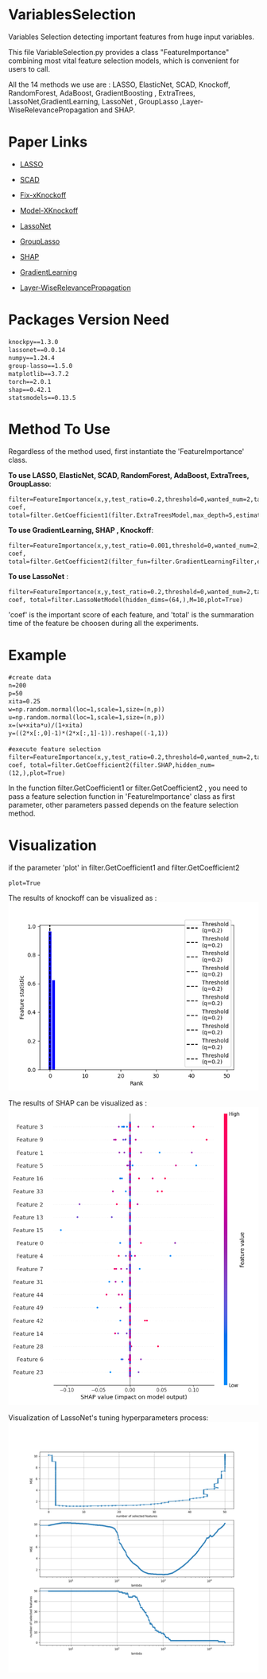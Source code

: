 # VariablesSelection

Variables Selection detecting  important features from huge input variables.

This file VariableSelection.py provides a class "FeatureImportance" combining most vital feature selection models, which is convenient for users to call.

All the 14 methods we use are : LASSO, ElasticNet, SCAD, Knockoff, RandomForest, AdaBoost, GradientBoosting , ExtraTrees, LassoNet,GradientLearning,  LassoNet , GroupLasso ,Layer-WiseRelevancePropagation and SHAP.

# Paper Links  

* [LASSO](https://www.jstor.org/stable/2346178)

* [SCAD](https://andrewcharlesjones.github.io/journal/scad.html)

* [Fix-xKnockoff](https://arxiv.org/pdf/1404.5609.pdf)

* [Model-XKnockoff](https://arxiv.org/pdf/1610.02351.pdf)

* [LassoNet](https://arxiv.org/pdf/1907.12207.pdf)

* [GroupLasso](http://www.columbia.edu/~my2550/papers/glasso.final.pdf)

* [SHAP](https://proceedings.neurips.cc/paper_files/paper/2017/file/8a20a8621978632d76c43dfd28b67767-Paper.pdf)

* [GradientLearning](https://jmlr.csail.mit.edu/papers/volume7/mukherjee06a/mukherjee06a.pdf)

* [Layer-WiseRelevancePropagation](https://iphome.hhi.de/samek/pdf/MonXAI19.pdf)



# Packages Version Need

```
knockpy==1.3.0
lassonet==0.0.14
numpy==1.24.4
group-lasso==1.5.0
matplotlib==3.7.2
torch==2.0.1
shap==0.42.1
statsmodels==0.13.5
```


# Method To Use

Regardless of the method used, first instantiate the 'FeatureImportance' class.

__To use LASSO, ElasticNet, SCAD, RandomForest, AdaBoost, ExtraTrees, GroupLasso__:
```
filter=FeatureImportance(x,y,test_ratio=0.2,threshold=0,wanted_num=2,task='regression',scarler=None,times=10)
coef, total=filter.GetCoefficient1(filter.ExtraTreesModel,max_depth=5,estimator_num=100)   
```

__To use GradientLearning,  SHAP , Knockoff__:
```
filter=FeatureImportance(x,y,test_ratio=0.001,threshold=0,wanted_num=2,task='regression',scarler=None,times=10)
coef, total=filter.GetCoefficient2(filter_fun=filter.GradientLearningFilter,eps=0.25,l1_lamda=0.5,kernel_type="Gaussian")
```

__To use LassoNet__ :
```
filter=FeatureImportance(x,y,test_ratio=0.2,threshold=0,wanted_num=2,task='regression',scarler=None,times=10)
coef, total=filter.LassoNetModel(hidden_dims=(64,),M=10,plot=True)
```

'coef' is the important score of each feature, and 'total' is the summaration time of the feature be choosen during all the experiments.

# Example

```
#create data
n=200
p=50
xita=0.25
w=np.random.normal(loc=1,scale=1,size=(n,p))
u=np.random.normal(loc=1,scale=1,size=(n,p))
x=(w+xita*u)/(1+xita)
y=((2*x[:,0]-1)*(2*x[:,1]-1)).reshape((-1,1))

#execute feature selection 
filter=FeatureImportance(x,y,test_ratio=0.2,threshold=0,wanted_num=2,task='regression',scarler='MinMaxScaler',times=20)
coef, total=filter.GetCoefficient2(filter.SHAP,hidden_num=(12,),plot=True)
```
In the function filter.GetCoefficient1 or filter.GetCoefficient2 , you need to pass a feature selection function in 'FeatureImportance' class as first parameter, 
other parameters passed depends on the  feature selection method.


# Visualization

if the parameter 'plot' in filter.GetCoefficient1 and filter.GetCoefficient2
```
plot=True
```


The results of knockoff can be visualized as :<br>
![image](https://github.com/ZeonlungPun/VariablesSelection/blob/main/knokcoff_result.png)



The results of SHAP can be visualized as : 
![image](https://github.com/ZeonlungPun/VariablesSelection/blob/main/vital.png)



Visualization of LassoNet's tuning hyperparameters process:
![image](https://github.com/ZeonlungPun/VariablesSelection/blob/main/lassonet_result.png)

